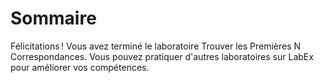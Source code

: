 # Sommaire

Félicitations ! Vous avez terminé le laboratoire Trouver les Premières N Correspondances. Vous pouvez pratiquer d'autres laboratoires sur LabEx pour améliorer vos compétences.
